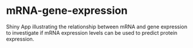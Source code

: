 # mRNA-gene-expression
Shiny App illustrating the relationship between mRNA and gene expression to investigate if mRNA expression levels can be used to predict protein expression.
